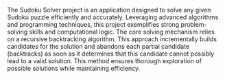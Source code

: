 The Sudoku Solver project is an application designed to solve any given Sudoku puzzle efficiently and accurately.
Leveraging advanced algorithms and programming techniques, this project exemplifies strong problem-solving skills
and computational logic.
The core solving mechanism relies on a recursive backtracking algorithm. This approach incrementally builds candidates 
for the solution and abandons each partial candidate (backtracks) as soon as it determines that this candidate cannot 
possibly lead to a valid solution. This method ensures thorough exploration of possible solutions while maintaining efficiency.
